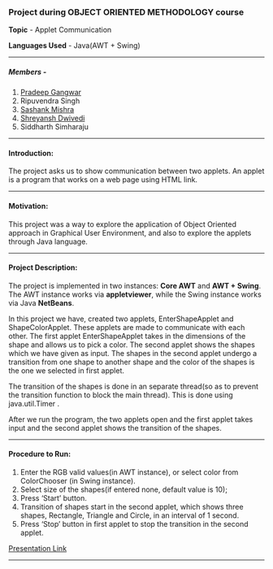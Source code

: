 ### Project during OBJECT ORIENTED METHODOLOGY course

**Topic** - Applet Communication		     

**Languages Used** - Java(AWT + Swing)

---

##### Members - 

1. [Pradeep Gangwar](https://github.com/pradeepgangwar)
2. Ripuvendra Singh
3. [Sashank Mishra](https://github.com/sashank27)
4. [Shreyansh Dwivedi](https://github.com/shreyanshdwivedi)
5. Siddharth Simharaju
___

#### Introduction:

The project asks us to show communication between two applets. An applet is a program that works on a web page using HTML link.
___

#### Motivation:

This project was a way to explore the application of Object Oriented approach in Graphical User Environment, and also to explore the applets through Java language.
___

#### Project Description:

The project is implemented in two instances: **Core AWT** and **AWT + Swing**.
The AWT instance works via **appletviewer**, while the Swing instance works via Java **NetBeans**.

In this project we have, created two applets, EnterShapeApplet and ShapeColorApplet.  These applets are made to communicate with each other.
The first applet EnterShapeApplet takes in the dimensions of the shape and allows us to pick a color. The second applet shows the shapes which we have given as input. The shapes in the second applet undergo a transition from one shape to another shape and the color of the shapes is the one we selected in first applet.

The transition of the shapes is done in an separate thread(so as to prevent the transition function to block the main thread). This is done using java.util.Timer .

After we run the program, the two applets open and the first applet takes input and the second applet shows the transition of the shapes.
___

#### Procedure to Run:

1. Enter the RGB valid values(in AWT instance), or select color from ColorChooser (in Swing instance).
2. Select size of the shapes(if entered none, default value is 10);
3. Press ‘Start’ button.
4. Transition of shapes start in the second applet, which shows three shapes, Rectangle, Triangle and Circle, in an interval of 1 second.
5. Press ‘Stop’ button in first applet to stop the transition in the second applet.

[Presentation Link](https://prezi.com/p/jnhhkln9szxg/)

---
